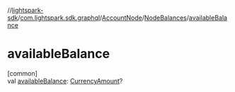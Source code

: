 //[lightspark-sdk](../../../../index.md)/[com.lightspark.sdk.graphql](../../index.md)/[AccountNode](../index.md)/[NodeBalances](index.md)/[availableBalance](available-balance.md)

# availableBalance

[common]\
val [availableBalance](available-balance.md): [CurrencyAmount](../../../com.lightspark.sdk.model/-currency-amount/index.md)?
